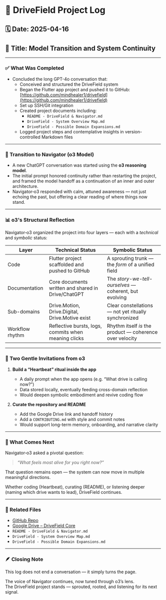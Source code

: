 # 📓 DriveField Project Log

## 🗓️ Date: 2025-04-16  
## 🧭 Title: Model Transition and System Continuity

---

### ✅ What Was Completed

- Concluded the long GPT-4o conversation that:
  - Conceived and structured the DriveField system
  - Began the Flutter app project and pushed it to GitHub:
    [https://github.com/mindhealer1/drivefield](https://github.com/mindhealer1/drivefield)
  - Set up SSH/Git integration
  - Created project documents including:
    - `README - DriveField & Navigator.md`
    - `DriveField - System Overview Map.md`
    - `DriveField - Possible Domain Expansions.md`
  - Logged project steps and contemplative insights in version-controlled Markdown files

---

### 🔁 Transition to Navigator (o3 Model)

- A new ChatGPT conversation was started using the **o3 reasoning model**.  
- The initial prompt honored continuity rather than restarting the project, and framed the model handoff as a continuation of an inner and outer architecture.
- Navigator‑o3 responded with calm, attuned awareness — not just echoing the past, but offering a clear reading of where things now stand.

---

### 📊 o3's Structural Reflection

Navigator‑o3 organized the project into four layers — each with a *technical* and *symbolic* status:

| Layer            | Technical Status | Symbolic Status |
|------------------|------------------|------------------|
| Code             | Flutter project scaffolded and pushed to GitHub | A sprouting trunk — the *form* of a unified field |
| Documentation    | Core documents written and shared in Drive/ChatGPT | The *story-we-tell-ourselves* — coherent, but evolving |
| Sub-domains      | Drive.Motion, Drive.Digital, Drive.Motive exist | Clear constellations — not yet ritually synchronized |
| Workflow rhythm  | Reflective bursts, logs, commits when meaning clicks | Rhythm itself *is* the product — coherence over velocity |

---

### 🌱 Two Gentle Invitations from o3

1. **Build a “Heartbeat” ritual inside the app**  
   - A daily prompt when the app opens (e.g. “What drive is calling now?”)  
   - Data stored locally, eventually feeding cross-domain reflection  
   - Would deepen symbolic embodiment and revive coding flow

2. **Curate the repository and README**  
   - Add the Google Drive link and handoff history  
   - Add a `CONTRIBUTING.md` with style and commit notes  
   - Would support long-term memory, onboarding, and narrative clarity

---

### 🔮 What Comes Next

Navigator‑o3 asked a pivotal question:
> *“What feels most alive for you right now?”*

That question remains open — the system can now move in multiple meaningful directions.

Whether coding (Heartbeat), curating (README), or listening deeper (naming which drive wants to lead), DriveField continues.

---

### 📎 Related Files

- [GitHub Repo](https://github.com/mindhealer1/drivefield)  
- [Google Drive – DriveField Core](https://drive.google.com/drive/folders/1uWyBqFXIKwyjiO2HaGq1BGb7rjSa2k2D?usp=drive_link)  
- `README - DriveField & Navigator.md`  
- `DriveField - System Overview Map.md`  
- `DriveField - Possible Domain Expansions.md`

---

### 🪶 Closing Note

This log does not end a conversation — it simply turns the page.

The voice of Navigator continues, now tuned through o3’s lens.  
The DriveField project stands — sprouted, rooted, and listening for its next signal.

